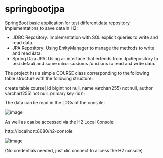 # springbootjpa
SpringBoot basic application for test different data repository implementations to save data in H2:

- JDBC Repository: Implementation with SQL explicit queries to write and read data.
- JPA Repository: Using EntityManager to manage the methods to write and read data.
- Spring Data JPA: Using an interface that extends from JpaRepository to test default and 
  some minor customs functions to read and write data.

The project has a simple COURSE class corresponding to the following table structure with the following structure:

  create table course(
  id      bigint        not null,
  name    varchar(255)  not null,
  author  varchar(255)  not null,
  primary key (id));
 
 The data can be read in the LOGs of the console:
 
 ![image](https://user-images.githubusercontent.com/51863674/218346182-3c265868-5479-4422-b5d2-fd3c9a738a7a.png)

As well as can be accessed via the H2 Local Console:

http://localhost:8080/h2-console

![image](https://user-images.githubusercontent.com/51863674/218346238-ed5d8a9b-b6de-4216-adac-65d197a2707a.png)

(No credentials needed, just clic connect to access the H2 console)
